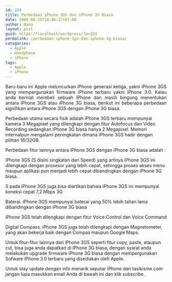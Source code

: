 ```yaml
---
id: 324
title: Perbedaan iPhone 3GS dan iPhone 3G Biasa
date: 2009-06-25T10:46:17+07:00
author: Nana
layout: post
guid: https://localhost/wordpress/?p=324
permalink: /perbedaan-iphone-3gs-dan-iphone-3g-biasa/
categories:
  - Apple
  - Handphone
  - iPhone
tags:
  - Apple
  - iPhone
---
```

<p style="text-align: justify;">
  Baru-baru ini Apple meluncurkan iPhone generasi ketiga, yakni iPhone 3GS yang mempergunakan firmware iPhone terbaru yakni iPhone 3.0. Kalau anda berniat membeli sebuah iPhone dan masih bingung menentukan antara iPhone 3GS atau iPhone 3G biasa, berikut ini beberapa perbedaan signifikan antara iPhone 3GS dengan iPhone 3G biasa.
</p>

Perbedaan utama secara fisik adalah iPhone 3GS terbaru mempunyai kamera 3 Megapixel yang dilengkapi dengan fitur Autofocus dan Video Recording sedangkan iPhone 3G biasa hanya 2 Megapixel. Memori internalpun mengalami peningkatan dimana iPhone 3GS hadir dengan pilihan 16/32GB.

Perbedaan fitur lainnya antara iPhone 3GS dengan iPhone 3G biasa adalah :

iPhone 3GS (S disini singkatan dari Speed) yang artinya iPhone 3GS ini dilengkapi dengan prosesor yang lebih cepat, sehingga proses akses menu maupun aplikasi pun menjadi lebih cepat dibandingkan dengan iPhone 3G biasa.

S pada iPhone 3GS juga bisa diartikan bahwa iPhone 3GS ini mempunyai koneksi cepat 7,2 Mbps 3G

Baterai. iPhone 3GS mempunyai baterai yang 50% lebih tahan lama dibandingkan dengan iPhone 3G biasa

iPhone 3GS telah dilengkapi dengan fitur Voice Control dan Voice Command

Digital Compass. iPhone 3GS juga telah dilengkapi dengan Magnetometer, yang akan bekerja baik dengan Compas maupun Google Maps.

Untuk fitur-fitur lainnya dari iPhone 3GS seperti fitur copy, paste, ataupun cut, bisa juga anda dapatkan di iPhone 3G biasa, dengan syarat anda melakukan upgrade firmware iPhone 3G biasa dengan mempergunakan Sofware iPhone 3.0 terbaru yang disediakan oleh Apple.

Untuk stay update dengan info menarik seputar iPhone dari tasikisme.com jangan lupa masukkan email Anda di bawah ini dan klik subscribe.